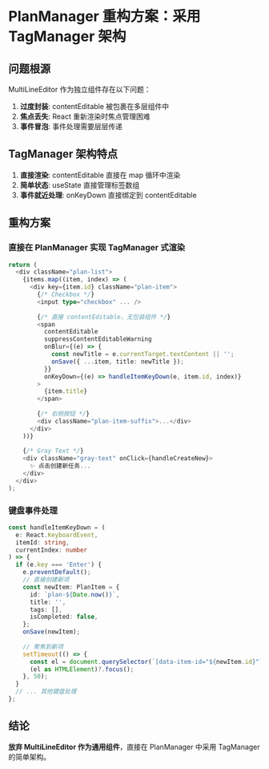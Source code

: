 # PlanManager 重构方案：采用 TagManager 架构

## 问题根源

MultiLineEditor 作为独立组件存在以下问题：
1. **过度封装**: contentEditable 被包裹在多层组件中
2. **焦点丢失**: React 重新渲染时焦点管理困难
3. **事件冒泡**: 事件处理需要层层传递

## TagManager 架构特点

1. **直接渲染**: contentEditable 直接在 map 循环中渲染
2. **简单状态**: useState 直接管理标签数组
3. **事件就近处理**: onKeyDown 直接绑定到 contentEditable

## 重构方案

### 直接在 PlanManager 实现 TagManager 式渲染

```typescript
return (
  <div className="plan-list">
    {items.map((item, index) => (
      <div key={item.id} className="plan-item">
        {/* Checkbox */}
        <input type="checkbox" ... />
        
        {/* 直接 contentEditable，无包装组件 */}
        <span
          contentEditable
          suppressContentEditableWarning
          onBlur={(e) => {
            const newTitle = e.currentTarget.textContent || '';
            onSave({ ...item, title: newTitle });
          }}
          onKeyDown={(e) => handleItemKeyDown(e, item.id, index)}
        >
          {item.title}
        </span>
        
        {/* 右侧按钮 */}
        <div className="plan-item-suffix">...</div>
      </div>
    ))}
    
    {/* Gray Text */}
    <div className="gray-text" onClick={handleCreateNew}>
      ✨ 点击创建新任务...
    </div>
  </div>
);
```

### 键盘事件处理

```typescript
const handleItemKeyDown = (
  e: React.KeyboardEvent,
  itemId: string,
  currentIndex: number
) => {
  if (e.key === 'Enter') {
    e.preventDefault();
    // 直接创建新项
    const newItem: PlanItem = {
      id: `plan-${Date.now()}`,
      title: '',
      tags: [],
      isCompleted: false,
    };
    onSave(newItem);
    
    // 聚焦到新项
    setTimeout(() => {
      const el = document.querySelector(`[data-item-id="${newItem.id}"]`);
      (el as HTMLElement)?.focus();
    }, 50);
  }
  // ... 其他键盘处理
};
```

## 结论

**放弃 MultiLineEditor 作为通用组件**，直接在 PlanManager 中采用 TagManager 的简单架构。
